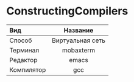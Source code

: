 # ConstructingCompilers
Вид | Название 
:----|:------:
Способ | Виртуальная сеть
Терминал | mobaxterm
Редактор | emacs
Компилятор | gcc


